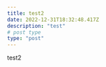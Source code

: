```yaml
---
title: test2
date: 2022-12-31T18:32:48.417Z
description: "test"
# post type
type: "post"
---
```


test2
